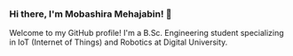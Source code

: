 ### Hi there, I'm Mobashira Mehajabin! 👋
Welcome to my GitHub profile! I'm a B.Sc. Engineering student specializing in IoT (Internet of Things) and Robotics at Digital University.

